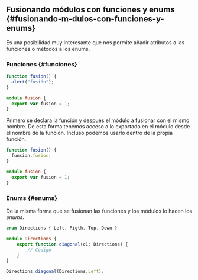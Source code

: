 ## Fusionando módulos con funciones y enums {#fusionando-m-dulos-con-funciones-y-enums}

Es una posibilidad muy interesante que nos permite añadir atributos a las funciones o métodos a los enums.

### Funciones {#funciones}

```ts
function fusion() { 
  alert("fusión");
}

module fusion { 
  export var fusion = 1;
}
```

Primero se declara la función y después el módulo a fusionar con el mismo nombre. De esta forma tenemos acceso a lo exportado en el módulo desde el nombre de la función. Incluso podemos usarlo dentro de la propia función.

```ts
function fusion() { 
  funsion.fusion;
}

module fusion { 
  export var fusion = 1;
}
```

### Enums {#enums}

De la misma forma que se fusionan las funciones y los módulos lo hacen los _enums_.

```ts
enum Directions { Left, Rigth, Top, Down }

module Directions {
    export function diagonal(c1: Directions) {
        // Código
    }
}

Directions.diagonal(Directions.Left);
```



